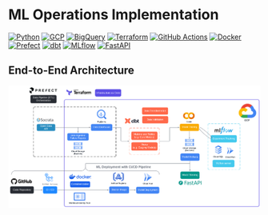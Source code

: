 # ML Operations Implementation

[![Python](https://img.shields.io/badge/python-3670A0?style=for-the-badge&logo=python&logoColor=white)](https://www.python.org/)
[![GCP](https://img.shields.io/badge/Google%20Cloud-4285F4?style=for-the-badge&logo=googlecloud&logoColor=white)](https://cloud.google.com/)
[![BigQuery](https://img.shields.io/badge/BigQuery-4285F4?style=for-the-badge&logo=googlecloud&logoColor=white)](https://cloud.google.com/bigquery)
[![Terraform](https://img.shields.io/badge/Terraform-5835CC?style=for-the-badge&logo=terraform&logoColor=white)](https://www.terraform.io/)
[![GitHub Actions](https://img.shields.io/badge/GitHub%20Actions-2671E5?style=for-the-badge&logo=githubactions&logoColor=white)](https://github.com/features/actions)
[![Docker](https://img.shields.io/badge/Docker-0db7ed?style=for-the-badge&logo=docker&logoColor=white)](https://www.docker.com/)
[![Prefect](https://img.shields.io/badge/Prefect-3E4DD9?style=for-the-badge&logo=prefect&logoColor=white)](https://www.prefect.io/)
[![dbt](https://img.shields.io/badge/dbt-FF694B?style=for-the-badge&logo=dbt&logoColor=white)](https://www.getdbt.com/)
[![MLflow](https://img.shields.io/badge/MLflow-007ACC?style=for-the-badge&logo=mlflow&logoColor=white)](https://mlflow.org/)
[![FastAPI](https://img.shields.io/badge/FastAPI-00C7B7?style=for-the-badge&logo=fastapi&logoColor=white)](https://fastapi.tiangolo.com/)

## End-to-End Architecture

![Architecture](assets/images/architecture.png)
